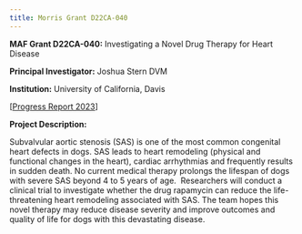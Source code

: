 ```yaml
---
title: Morris Grant D22CA-040
---
```

**MAF Grant D22CA-040:** Investigating a Novel Drug Therapy for Heart Disease

**Principal Investigator:** Joshua Stern DVM

**Institution:** University of California, Davis


[[Progress Report 2023](/files/d22ca040progressreport.pdf)]


**Project Description:** 

Subvalvular aortic stenosis (SAS) is one of the most common congenital heart defects in dogs. SAS leads to heart remodeling (physical and functional changes in the heart), cardiac arrhythmias and frequently results in sudden death. No current medical therapy prolongs the lifespan of dogs with severe SAS beyond 4 to 5 years of age.  Researchers will conduct a clinical trial to investigate whether the drug rapamycin can reduce the life-threatening heart remodeling associated with SAS. The team hopes this novel therapy may reduce disease severity and improve outcomes and quality of life for dogs with this devastating disease.